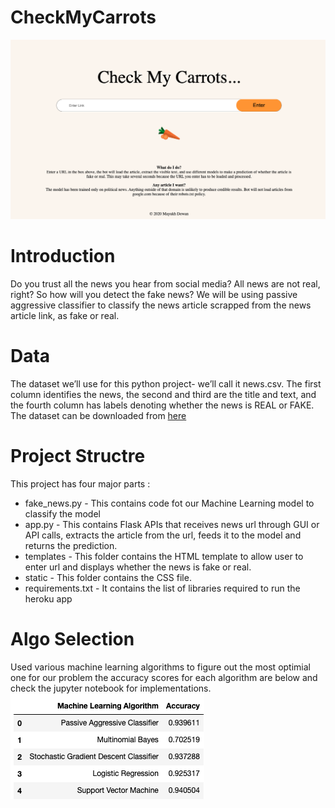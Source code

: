 # CheckMyCarrots

<img src="images/app.png">

# Introduction
Do you trust all the news you hear from social media? All news are not real, right? So how will you detect the fake news? We will be using passive aggressive classifier to classify the news article scrapped from the news article link, as fake or real.

# Data
The dataset we’ll use for this python project- we’ll call it news.csv. The first column identifies the news, the second and third are the title and text, and the fourth column has labels denoting whether the news is REAL or FAKE. The dataset can be downloaded from [here](https://www.dropbox.com/s/a9tnlsont46g9wg/news_dataset.csv?dl=0)

# Project Structre
This project has four major parts :

* fake_news.py - This contains code fot our Machine Learning model to classify the model 
* app.py - This contains Flask APIs that receives news url through GUI or API calls, extracts the article from the url, feeds it to the model and returns the prediction.
* templates - This folder contains the HTML template to allow user to enter url and displays whether the news is fake or real.
* static - This folder contains the CSS file.
* requirements.txt - It contains the list of libraries required to run the heroku app

# Algo Selection

Used various machine learning algorithms to figure out the most optimial one for our problem the accuracy scores for each algorithm are below and check the jupyter notebook for implementations.
<img src="images/score.png">


